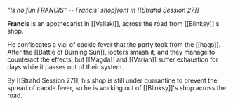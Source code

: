 *"Is no fun FRANCIS" -- Francis' shopfront in [[Strahd Session 27]]*

**Francis** is an apothecarist in [[Vallaki]], across the road from [[Blinksy]]'s shop.

He confiscates a vial of cackle fever that the party took from the [[hags]]. After the [[Battle of Burning Sun]], looters smash it, and they manage to counteract the effects, but [[Magda]] and [[Varian]] suffer exhaustion for days while it passes out of their system.

By [[Strahd Session 27]], his shop is still under quarantine to prevent the spread of cackle fever, so he is working out of [[Blinksy]]'s shop across the road.
